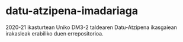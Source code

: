 # datu-atzipena-imadariaga
2020-21 ikasturtean Uniko DM3-2 taldearen Datu-Atzipena ikasgaiean irakasleak erabiliko duen errepositorioa.
